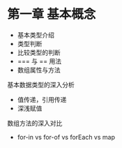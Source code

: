 # 第一章 基本概念

+ 基本类型介绍
+ 类型判断
+ 比较类型的判断
+ === 与 == 用法
+ 数组属性与方法
  
基本数据类型的深入分析
+ 值传递，引用传递
+ 深浅赋值

数组方法的深入对比

+ for-in vs for-of vs forEach vs map
